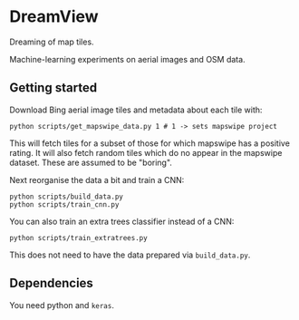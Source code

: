 # DreamView

Dreaming of map tiles.

Machine-learning experiments on aerial images and OSM data.


## Getting started

Download Bing aerial image tiles and metadata about each tile with:

```
python scripts/get_mapswipe_data.py 1 # 1 -> sets mapswipe project
```

This will fetch tiles for a subset of those for which mapswipe has a
positive rating. It will also fetch random tiles which do no appear
in the mapswipe dataset. These are assumed to be "boring".

Next reorganise the data a bit and train a CNN:
```
python scripts/build_data.py
python scripts/train_cnn.py
```

You can also train an extra trees classifier instead of a CNN:
```
python scripts/train_extratrees.py
```
This does not need to have the data prepared via `build_data.py`.


## Dependencies

You need python and `keras`.
